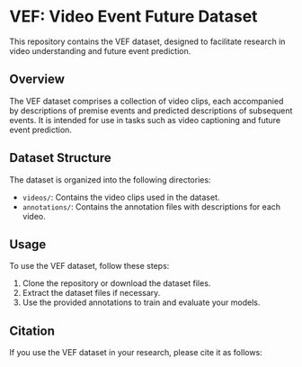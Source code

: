 # VEF: Video Event Future Dataset

This repository contains the VEF dataset, designed to facilitate research in video understanding and future event prediction.

## Overview

The VEF dataset comprises a collection of video clips, each accompanied by descriptions of premise events and predicted descriptions of subsequent events. It is intended for use in tasks such as video captioning and future event prediction.

## Dataset Structure

The dataset is organized into the following directories:

- `videos/`: Contains the video clips used in the dataset.
- `annotations/`: Contains the annotation files with descriptions for each video.

## Usage

To use the VEF dataset, follow these steps:

1. Clone the repository or download the dataset files.
2. Extract the dataset files if necessary.
3. Use the provided annotations to train and evaluate your models.

## Citation

If you use the VEF dataset in your research, please cite it as follows:
